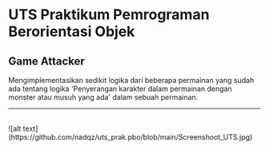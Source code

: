 # UTS Praktikum Pemrograman Berorientasi Objek
## Game Attacker
Mengimplementasikan sedikit logika dari beberapa permainan yang sudah ada tentang logika 'Penyerangan karakter dalam permainan dengan monster atau musuh yang ada' dalam sebuah permainan.
<br/>

---
<br/>
![alt text](https://github.com/nadqz/uts_prak.pbo/blob/main/Screenshoot_UTS.jpg)
